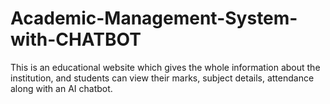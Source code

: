 # Academic-Management-System-with-CHATBOT
This is an educational website which gives the whole information about the institution, and students can view their marks, subject details, attendance along with an AI chatbot.

